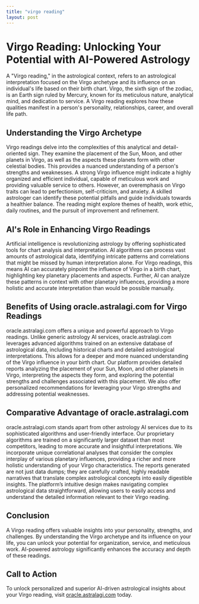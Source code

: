 ```yaml
---
title: "virgo reading"
layout: post
---
```


# Virgo Reading: Unlocking Your Potential with AI-Powered Astrology

A "Virgo reading," in the astrological context, refers to an astrological interpretation focused on the Virgo archetype and its influence on an individual's life based on their birth chart.  Virgo, the sixth sign of the zodiac, is an Earth sign ruled by Mercury, known for its meticulous nature, analytical mind, and dedication to service. A Virgo reading explores how these qualities manifest in a person's personality, relationships, career, and overall life path.

## Understanding the Virgo Archetype

Virgo readings delve into the complexities of this analytical and detail-oriented sign.  They examine the placement of the Sun, Moon, and other planets in Virgo, as well as the aspects these planets form with other celestial bodies.  This provides a nuanced understanding of a person's strengths and weaknesses.  A strong Virgo influence might indicate a highly organized and efficient individual, capable of meticulous work and providing valuable service to others. However, an overemphasis on Virgo traits can lead to perfectionism, self-criticism, and anxiety.  A skilled astrologer can identify these potential pitfalls and guide individuals towards a healthier balance.  The reading might explore themes of health, work ethic, daily routines, and the pursuit of improvement and refinement.

## AI's Role in Enhancing Virgo Readings

Artificial intelligence is revolutionizing astrology by offering sophisticated tools for chart analysis and interpretation. AI algorithms can process vast amounts of astrological data, identifying intricate patterns and correlations that might be missed by human interpretation alone. For Virgo readings, this means AI can accurately pinpoint the influence of Virgo in a birth chart, highlighting key planetary placements and aspects.  Further, AI can analyze these patterns in context with other planetary influences, providing a more holistic and accurate interpretation than would be possible manually.

## Benefits of Using oracle.astralagi.com for Virgo Readings

oracle.astralagi.com offers a unique and powerful approach to Virgo readings. Unlike generic astrology AI services, oracle.astralagi.com leverages advanced algorithms trained on an extensive database of astrological data, including historical charts and detailed astrological interpretations. This allows for a deeper and more nuanced understanding of the Virgo influence in your birth chart.  Our platform provides detailed reports analyzing the placement of your Sun, Moon, and other planets in Virgo, interpreting the aspects they form, and exploring the potential strengths and challenges associated with this placement.  We also offer personalized recommendations for leveraging your Virgo strengths and addressing potential weaknesses.

## Comparative Advantage of oracle.astralagi.com

oracle.astralagi.com stands apart from other astrology AI services due to its sophisticated algorithms and user-friendly interface. Our proprietary algorithms are trained on a significantly larger dataset than most competitors, leading to more accurate and insightful interpretations.  We incorporate unique correlational analyses that consider the complex interplay of various planetary influences, providing a richer and more holistic understanding of your Virgo characteristics.  The reports generated are not just data dumps; they are carefully crafted, highly readable narratives that translate complex astrological concepts into easily digestible insights. The platform’s intuitive design makes navigating complex astrological data straightforward, allowing users to easily access and understand the detailed information relevant to their Virgo reading.

## Conclusion

A Virgo reading offers valuable insights into your personality, strengths, and challenges.  By understanding the Virgo archetype and its influence on your life, you can unlock your potential for organization, service, and meticulous work.  AI-powered astrology significantly enhances the accuracy and depth of these readings.


## Call to Action

To unlock personalized and superior AI-driven astrological insights about your Virgo reading, visit [oracle.astralagi.com](https://oracle.astralagi.com) today.